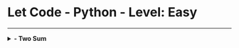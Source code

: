 # Let Code - Python - Level: Easy

---

<details>
  <summary><b>- Two Sum</b></summary>
Given an array of integers nums and an integer target, return indices of the two numbers such that they add up to target.

You may assume that each input would have exactly one solution, and you may not use the same element twice.

You can return the answer in any order.
</details>
